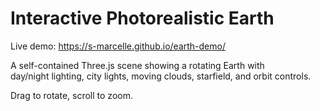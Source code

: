 # Interactive Photorealistic Earth

Live demo: https://s-marcelle.github.io/earth-demo/  

A self-contained Three.js scene showing a rotating Earth with  
day/night lighting, city lights, moving clouds, starfield, and orbit controls.

Drag to rotate, scroll to zoom.
